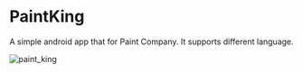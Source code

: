 # PaintKing

A simple android app that for Paint Company. It supports different language.

![paint_king](https://cloud.githubusercontent.com/assets/11002166/22278264/346f818c-e2ec-11e6-8053-e9a7ad78b789.gif)

